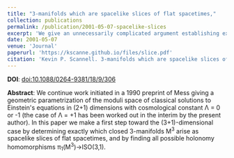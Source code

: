 ```yaml
---
title: "3-manifolds which are spacelike slices of flat spacetimes,"
collection: publications
permalink: /publication/2001-05-07-spacelike-slices
excerpt: 'We give an unnecessarily complicated argument establishing exactly which closed 3-manifolds arise as spacelike slices of flat spacetimes.'
date: 2001-05-07
venue: 'Journal'
paperurl: 'https://kscanne.github.io/files/slice.pdf'
citation: 'Kevin P. Scannell. 3-manifolds which are spacelike slices of flat spacetimes. <i>Classical and Quantum Gravity</i>, 18(9):1691–1701, 2001.'
---
```


**DOI**: [doi:10.1088/0264-9381/18/9/306](http://dx.doi.org/10.1088/0264-9381/18/9/306)

**Abstract**: We continue work initiated in a 1990 preprint of Mess giving a geometric parametrization of the moduli space of classical solutions to Einstein's equations in (2+1) dimensions with cosmological constant Λ = 0 or -1 (the case of Λ = +1 has been worked out in the interim by the present author). In this paper we make a first step toward the (3+1)-dimensional case by determining exactly which closed 3-manifolds M<sup>3</sup> arise as spacelike slices of flat spacetimes, and by finding all possible holonomy homomorphisms π<sub>1</sub>(M<sup>3</sup>)→ISO(3,1).
